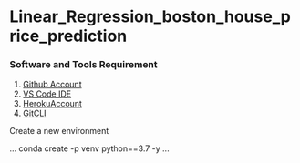 # Linear_Regression_boston_house_price_prediction

### Software and Tools Requirement
1. [Github Account](https://github.com)
2. [VS Code IDE](https://code.visualstudio.com/)
3. [HerokuAccount](https://heroku.com)
4. [GitCLI](https://git-scm.com/downloads)

Create a new environment

...
conda create -p venv python==3.7 -y
...